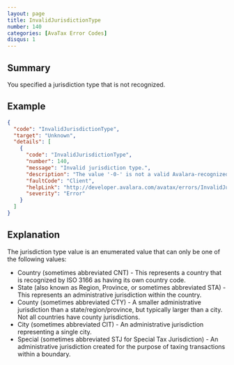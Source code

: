 ```yaml
---
layout: page
title: InvalidJurisdictionType
number: 140
categories: [AvaTax Error Codes]
disqus: 1
---
```


## Summary

You specified a jurisdiction type that is not recognized.

## Example

```json
{
  "code": "InvalidJurisdictionType",
  "target": "Unknown",
  "details": [
    {
      "code": "InvalidJurisdictionType",
      "number": 140,
      "message": "Invalid jurisdiction type.",
      "description": "The value '-0-' is not a valid Avalara-recognized jurisdiction type.",
      "faultCode": "Client",
      "helpLink": "http://developer.avalara.com/avatax/errors/InvalidJurisdictionType",
      "severity": "Error"
    }
  ]
}
```

## Explanation

The jurisdiction type value is an enumerated value that can only be one of the following values:

<ul class="normal">
    <li>Country (sometimes abbreviated CNT) - This represents a country that is recognized by ISO 3166 as having its own country code.</li>
    <li>State (also known as Region, Province, or sometimes abbreviated STA) - This represents an administrative jurisdiction within the country.</li>
    <li>County (sometimes abbreviated CTY) - A smaller administrative jurisdiction than a state/region/province, but typically larger than a city.  Not all countries have county jurisdictions.</li>
    <li>City (sometimes abbreviated CIT) - An administrative jurisdiction representing a single city.</li>
    <li>Special (sometimes abbreviated STJ for Special Tax Jurisdiction) - An administrative jurisdiction created for the purpose of taxing transactions within a boundary.</li>
</ul>
